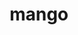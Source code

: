 ---
layout: smileys&emotion
title: mango
emoji: mango
permalink: 🥭.html
image: assets/img/3moji/mango.png
---